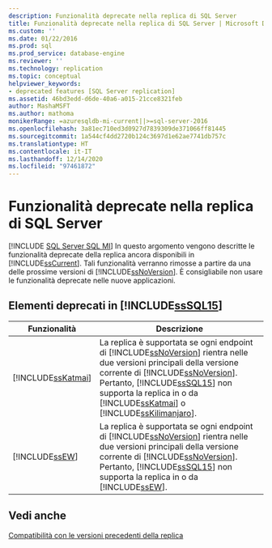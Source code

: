 ```yaml
---
description: Funzionalità deprecate nella replica di SQL Server
title: Funzionalità deprecate nella replica di SQL Server | Microsoft Docs
ms.custom: ''
ms.date: 01/22/2016
ms.prod: sql
ms.prod_service: database-engine
ms.reviewer: ''
ms.technology: replication
ms.topic: conceptual
helpviewer_keywords:
- deprecated features [SQL Server replication]
ms.assetid: 46bd3edd-d6de-40a6-a015-21cce8321feb
author: MashaMSFT
ms.author: mathoma
monikerRange: =azuresqldb-mi-current||>=sql-server-2016
ms.openlocfilehash: 3a81ec710ed3d0927d7839309de371066ff81445
ms.sourcegitcommit: 1a544cf4dd2720b124c3697d1e62ae7741db757c
ms.translationtype: HT
ms.contentlocale: it-IT
ms.lasthandoff: 12/14/2020
ms.locfileid: "97461872"
---
```

# <a name="deprecated-features-in-sql-server-replication"></a>Funzionalità deprecate nella replica di SQL Server
[!INCLUDE [SQL Server SQL MI](../../includes/applies-to-version/sql-asdbmi.md)]
  In questo argomento vengono descritte le funzionalità deprecate della replica ancora disponibili in [!INCLUDE[ssCurrent](../../includes/sscurrent-md.md)]. Tali funzionalità verranno rimosse a partire da una delle prossime versioni di [!INCLUDE[ssNoVersion](../../includes/ssnoversion-md.md)]. È consigliabile non usare le funzionalità deprecate nelle nuove applicazioni.  
  
## <a name="items-deprecated-in-sssql15"></a>Elementi deprecati in [!INCLUDE[ssSQL15](../../includes/sssql15-md.md)]  
  
|Funzionalità|Descrizione|  
|-------------|-----------------|  
|[!INCLUDE[ssKatmai](../../includes/sskatmai-md.md)]|La replica è supportata se ogni endpoint di [!INCLUDE[ssNoVersion](../../includes/ssnoversion-md.md)] rientra nelle due versioni principali della versione corrente di [!INCLUDE[ssNoVersion](../../includes/ssnoversion-md.md)]. Pertanto, [!INCLUDE[ssSQL15](../../includes/sssql15-md.md)] non supporta la replica in o da [!INCLUDE[ssKatmai](../../includes/sskatmai-md.md)] o [!INCLUDE[ssKilimanjaro](../../includes/sskilimanjaro-md.md)].|  
|[!INCLUDE[ssEW](../../includes/ssew-md.md)]|La replica è supportata se ogni endpoint di [!INCLUDE[ssNoVersion](../../includes/ssnoversion-md.md)] rientra nelle due versioni principali della versione corrente di [!INCLUDE[ssNoVersion](../../includes/ssnoversion-md.md)]. Pertanto, [!INCLUDE[ssSQL15](../../includes/sssql15-md.md)] non supporta la replica in o da [!INCLUDE[ssEW](../../includes/ssew-md.md)].|  
  
## <a name="see-also"></a>Vedi anche  
 [Compatibilità con le versioni precedenti della replica](../../relational-databases/replication/replication-backward-compatibility.md)  
  
  
